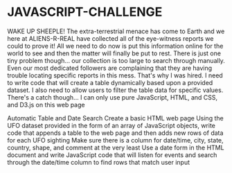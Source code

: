 # JAVASCRIPT-CHALLENGE
WAKE UP SHEEPLE! The extra-terrestrial menace has come to Earth and we here at ALIENS-R-REAL have collected all of the eye-witness reports we could to prove it! All we need to do now is put this information online for the world to see and then the matter will finally be put to rest. There is just one tiny problem though... our collection is too large to search through manually. Even our most dedicated followers are complaining that they are having trouble locating specific reports in this mess. That's why I was hired. I need to write code that will create a table dynamically based upon a provided dataset. I also need to allow users to filter the table data for specific values. There's a catch though... I can only use pure JavaScript, HTML, and CSS, and D3.js on this web page

Automatic Table and Date Search
Create a basic HTML web page
Using the UFO dataset provided in the form of an array of JavaScript objects, write code that appends a table to the web page and then adds new rows of data for each UFO sighting
Make sure there is a column for date/time, city, state, country, shape, and comment at the very least
Use a date form in the HTML document and write JavaScript code that will listen for events and search through the date/time column to find rows that match user input
